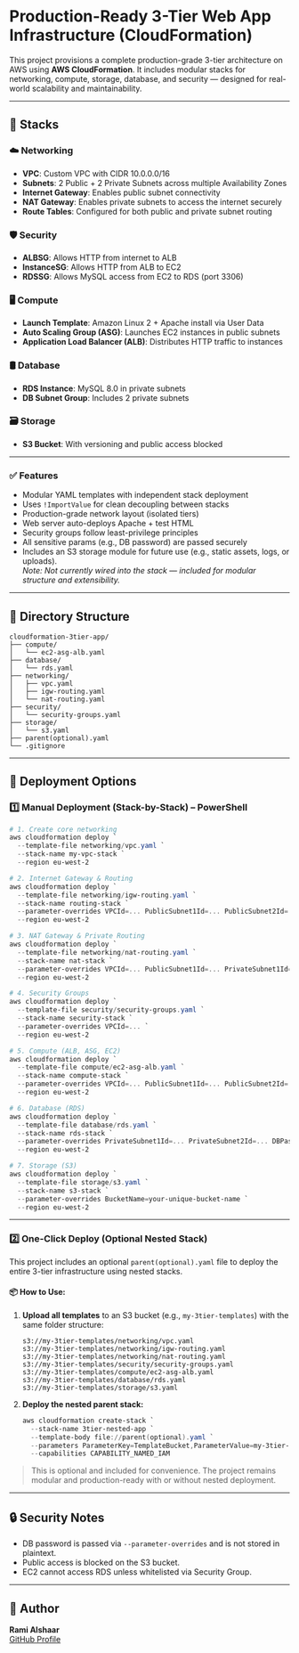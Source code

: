 # Production-Ready 3-Tier Web App Infrastructure (CloudFormation)

This project provisions a complete production-grade 3-tier architecture on AWS using **AWS CloudFormation**. It includes modular stacks for networking, compute, storage, database, and security — designed for real-world scalability and maintainability.

---

## 🔧 Stacks

### ☁️ Networking

* **VPC**: Custom VPC with CIDR 10.0.0.0/16
* **Subnets**: 2 Public + 2 Private Subnets across multiple Availability Zones
* **Internet Gateway**: Enables public subnet connectivity
* **NAT Gateway**: Enables private subnets to access the internet securely
* **Route Tables**: Configured for both public and private subnet routing

### 🛡️ Security

* **ALBSG**: Allows HTTP from internet to ALB
* **InstanceSG**: Allows HTTP from ALB to EC2
* **RDSSG**: Allows MySQL access from EC2 to RDS (port 3306)

### 🖥️ Compute

* **Launch Template**: Amazon Linux 2 + Apache install via User Data
* **Auto Scaling Group (ASG)**: Launches EC2 instances in public subnets
* **Application Load Balancer (ALB)**: Distributes HTTP traffic to instances

### 🛢️ Database

* **RDS Instance**: MySQL 8.0 in private subnets
* **DB Subnet Group**: Includes 2 private subnets

### 🗃️ Storage

* **S3 Bucket**: With versioning and public access blocked

---

### ✅ Features

- Modular YAML templates with independent stack deployment  
- Uses `!ImportValue` for clean decoupling between stacks  
- Production-grade network layout (isolated tiers)  
- Web server auto-deploys Apache + test HTML  
- Security groups follow least-privilege principles  
- All sensitive params (e.g., DB password) are passed securely  
- Includes an S3 storage module for future use (e.g., static assets, logs, or uploads).  
  *Note: Not currently wired into the stack — included for modular structure and extensibility.*

---

## 📁 Directory Structure

```
cloudformation-3tier-app/
├── compute/
│   └── ec2-asg-alb.yaml
├── database/
│   └── rds.yaml
├── networking/
│   ├── vpc.yaml
│   ├── igw-routing.yaml
│   └── nat-routing.yaml
├── security/
│   └── security-groups.yaml
├── storage/
│   └── s3.yaml
├── parent(optional).yaml
└── .gitignore
```

---

## 🚀 Deployment Options

### 1️⃣ Manual Deployment (Stack-by-Stack) – PowerShell

```powershell
# 1. Create core networking
aws cloudformation deploy `
  --template-file networking/vpc.yaml `
  --stack-name my-vpc-stack `
  --region eu-west-2

# 2. Internet Gateway & Routing
aws cloudformation deploy `
  --template-file networking/igw-routing.yaml `
  --stack-name routing-stack `
  --parameter-overrides VPCId=... PublicSubnet1Id=... PublicSubnet2Id=... InternetGatewayId=... `
  --region eu-west-2

# 3. NAT Gateway & Private Routing
aws cloudformation deploy `
  --template-file networking/nat-routing.yaml `
  --stack-name nat-stack `
  --parameter-overrides VPCId=... PublicSubnet1Id=... PrivateSubnet1Id=... PrivateSubnet2Id=... `
  --region eu-west-2

# 4. Security Groups
aws cloudformation deploy `
  --template-file security/security-groups.yaml `
  --stack-name security-stack `
  --parameter-overrides VPCId=... `
  --region eu-west-2

# 5. Compute (ALB, ASG, EC2)
aws cloudformation deploy `
  --template-file compute/ec2-asg-alb.yaml `
  --stack-name compute-stack `
  --parameter-overrides VPCId=... PublicSubnet1Id=... PublicSubnet2Id=... `
  --region eu-west-2

# 6. Database (RDS)
aws cloudformation deploy `
  --template-file database/rds.yaml `
  --stack-name rds-stack `
  --parameter-overrides PrivateSubnet1Id=... PrivateSubnet2Id=... DBPassword=... `
  --region eu-west-2

# 7. Storage (S3)
aws cloudformation deploy `
  --template-file storage/s3.yaml `
  --stack-name s3-stack `
  --parameter-overrides BucketName=your-unique-bucket-name `
  --region eu-west-2
```

---

### 2️⃣ One-Click Deploy (Optional Nested Stack)

This project includes an optional `parent(optional).yaml` file to deploy the entire 3-tier infrastructure using nested stacks.

#### 📦 How to Use:

1. **Upload all templates** to an S3 bucket (e.g., `my-3tier-templates`) with the same folder structure:
   ```
   s3://my-3tier-templates/networking/vpc.yaml
   s3://my-3tier-templates/networking/igw-routing.yaml
   s3://my-3tier-templates/networking/nat-routing.yaml
   s3://my-3tier-templates/security/security-groups.yaml
   s3://my-3tier-templates/compute/ec2-asg-alb.yaml
   s3://my-3tier-templates/database/rds.yaml
   s3://my-3tier-templates/storage/s3.yaml
   ```

2. **Deploy the nested parent stack:**
   ```powershell
   aws cloudformation create-stack `
     --stack-name 3tier-nested-app `
     --template-body file://parent(optional).yaml `
     --parameters ParameterKey=TemplateBucket,ParameterValue=my-3tier-templates `
     --capabilities CAPABILITY_NAMED_IAM
   ```

> This is optional and included for convenience. The project remains modular and production-ready with or without nested deployment.

---

## 🔒 Security Notes

* DB password is passed via `--parameter-overrides` and is not stored in plaintext.
* Public access is blocked on the S3 bucket.
* EC2 cannot access RDS unless whitelisted via Security Group.

---

## 👤 Author

**Rami Alshaar**  
[GitHub Profile](https://github.com/Rami-shaar)
